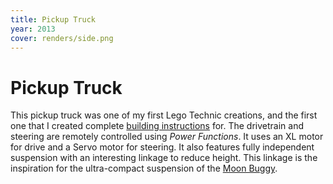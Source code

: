 ```yaml
---
title: Pickup Truck
year: 2013
cover: renders/side.png
---
```


# Pickup Truck

This pickup truck was one of my first Lego Technic creations, and the
first one that I created complete [building instructions](?pdf) for.
The drivetrain and steering are remotely controlled using *Power
Functions*. It uses an XL motor for drive and a Servo motor for
steering. It also features fully independent suspension with an
interesting linkage to reduce height. This linkage is the inspiration
for the ultra-compact suspension of the [Moon Buggy](/moonbuggy/).

